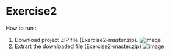# Exercise2
How to run :
  1. Download project ZIP file (Exercise2-master.zip).
  ![image](https://user-images.githubusercontent.com/22318538/204076124-77ca0164-cffc-4ae2-9847-88934fce395d.png)
  2. Extrart the downloaded file (Exercise2-master.zip)
  ![image](https://user-images.githubusercontent.com/22318538/204076277-a26c91f7-2e01-4999-b607-15ae8ee3fdb9.png)

